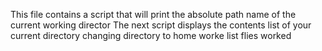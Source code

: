 This file contains a script that will print the absolute path name of the current working director
The next script displays the contents list of your current directory
changing directory to home worke
list flies worked
